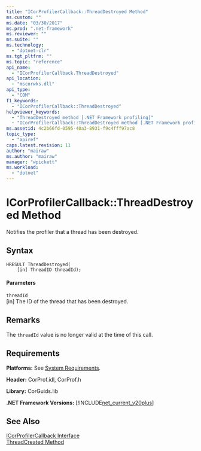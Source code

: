 ```yaml
---
title: "ICorProfilerCallback::ThreadDestroyed Method"
ms.custom: ""
ms.date: "03/30/2017"
ms.prod: ".net-framework"
ms.reviewer: ""
ms.suite: ""
ms.technology: 
  - "dotnet-clr"
ms.tgt_pltfrm: ""
ms.topic: "reference"
api_name: 
  - "ICorProfilerCallback.ThreadDestroyed"
api_location: 
  - "mscorwks.dll"
api_type: 
  - "COM"
f1_keywords: 
  - "ICorProfilerCallback::ThreadDestroyed"
helpviewer_keywords: 
  - "ThreadDestroyed method [.NET Framework profiling]"
  - "ICorProfilerCallback::ThreadDestroyed method [.NET Framework profiling]"
ms.assetid: 4c2b66fd-0595-40a3-8931-f9c4fff97ac8
topic_type: 
  - "apiref"
caps.latest.revision: 11
author: "mairaw"
ms.author: "mairaw"
manager: "wpickett"
ms.workload: 
  - "dotnet"
---
```

# ICorProfilerCallback::ThreadDestroyed Method
Notifies the profiler that a thread has been destroyed.  
  
## Syntax  
  
```  
HRESULT ThreadDestroyed(  
    [in] ThreadID threadId);  
```  
  
#### Parameters  
 `threadId`  
 [in] The ID of the thread that has been destroyed.  
  
## Remarks  
 The `threadId` value is no longer valid at the time of this call.  
  
## Requirements  
 **Platforms:** See [System Requirements](../../../../docs/framework/get-started/system-requirements.md).  
  
 **Header:** CorProf.idl, CorProf.h  
  
 **Library:** CorGuids.lib  
  
 **.NET Framework Versions:** [!INCLUDE[net_current_v20plus](../../../../includes/net-current-v20plus-md.md)]  
  
## See Also  
 [ICorProfilerCallback Interface](../../../../docs/framework/unmanaged-api/profiling/icorprofilercallback-interface.md)  
 [ThreadCreated Method](../../../../docs/framework/unmanaged-api/profiling/icorprofilercallback-threadcreated-method.md)
